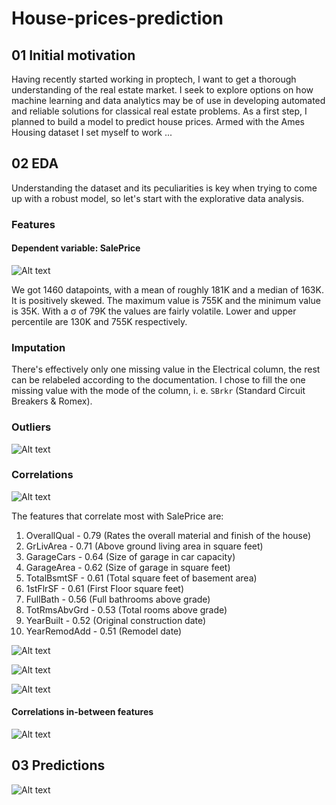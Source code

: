 # House-prices-prediction

## 01 Initial motivation
Having recently started working in proptech, I want to get a thorough understanding of the real estate market. I seek to explore options on how machine learning and data analytics may be of use in developing automated and reliable solutions for classical real estate problems. As a first step, I planned to build a model to predict house prices. Armed with the Ames Housing dataset I set myself to work ...

## 02 EDA
Understanding the dataset and its peculiarities is key when trying to come up with a robust model, so let's start with the explorative data analysis.

### Features
#### Dependent variable: SalePrice
![Alt text](plots/SalePrice_histplot.png?raw=true "Histplot for dependent variable ('SalePrice')")

We got 1460 datapoints, with a mean of roughly 181K and a median of 163K. It is positively skewed. The maximum value is 755K and the minimum value is 35K. With a σ of 79K the values are fairly volatile. Lower and upper percentile are 130K and 755K respectively.

### Imputation
There's effectively only one missing value in the Electrical column, the rest can be relabeled according to the documentation. I chose to fill the one missing value with the mode of the column, i. e. `SBrkr` (Standard Circuit Breakers & Romex).

### Outliers
![Alt text](plots/outliers.png?raw=true "Outliers")

### Correlations
![Alt text](plots/corr_heatmap.png?raw=true "Correlation heatmap")

The features that correlate most with SalePrice are:
1. OverallQual - 0.79 (Rates the overall material and finish of the house)
2. GrLivArea - 0.71 (Above ground living area in square feet)
3. GarageCars - 0.64 (Size of garage in car capacity)
4. GarageArea - 0.62 (Size of garage in square feet)
5. TotalBsmtSF - 0.61 (Total square feet of basement area)
6. 1stFlrSF - 0.61 (First Floor square feet)
7. FullBath - 0.56 (Full bathrooms above grade)
8. TotRmsAbvGrd - 0.53 (Total rooms above grade)
9. YearBuilt - 0.52 (Original construction date)
10. YearRemodAdd - 0.51 (Remodel date)

![Alt text](plots/corr_heatmap_SalePrice.png?raw=true "Correlation heatmap - 'SalePrice'")

![Alt text](plots/corr_heatmap_top10.png?raw=true "Correlation heatmap - Top 10 correlated features")

![Alt text](plots/pairplot_top5.png?raw=true "Pairplot - Top 5 correlated features")

#### Correlations in-between features
![Alt text](plots/correlations_features.png?raw=true "Top 10 correlations in-between features")

## 03 Predictions
![Alt text](plots/prediction_plot.png?raw=true "Predictions")
